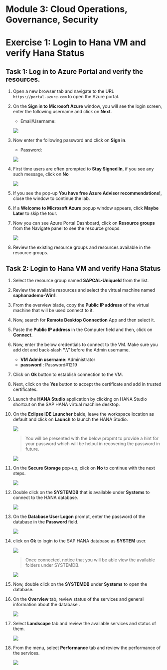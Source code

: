 # Module 3: Cloud Operations, Governance, Security

# Exercise 1:	Login to Hana VM and verify Hana Status 

## Task 1: Log in to Azure Portal and verify the resources.

1.  Open a new browser tab and navigate to the URL `https://portal.azure.com` to open the Azure portal.

1. On the **Sign in to Microsoft Azure** window, you will see the login screen, enter the following username and click on **Next**.

   * Email/Username: <inject key="AzureAdUserEmail"></inject>

   ![](https://github.com/CloudLabsAI-Azure/AIW-SAP-on-Azure/blob/main/media/M2-Ex1-portalsignin-1.png?raw=true)

1. Now enter the following password and click on **Sign in**. 

   * Password: <inject key="AzureAdUserPassword"></inject>
   
   ![](https://github.com/CloudLabsAI-Azure/AIW-SAP-on-Azure/blob/main/media/M2-Ex1-portalsignin-2.png?raw=true)

1. First time users are often prompted to **Stay Signed In**, if you see any such message, click on **No**

   ![](https://github.com/CloudLabsAI-Azure/AIW-SAP-on-Azure/blob/main/media/M2-Ex1-portalsignin-3.png?raw=true)

1. If you see the pop-up **You have free Azure Advisor recommendations!**, close the window to continue the lab.

1. If a **Welcome to Microsoft Azure** popup window appears, click **Maybe Later** to skip the tour.

1. Now you can see Azure Portal Dashboard, click on **Resource groups** from the Navigate panel to see the resource groups.

   ![](https://github.com/CloudLabsAI-Azure/AIW-SAP-on-Azure/blob/main/media/M2-Ex1-rg.png?raw=true)
   
1. Review the existing resource groups and resources available in the resource groups.

## Task 2:	Login to Hana VM and verify Hana Status 
   
1. Select the resource group named **SAPCAL-UniqueId** from the list.

1. Review the available resources and select the virtual machine named **saphanademo-Win1**.

1. From the overview blade, copy the **Public IP address** of the virtual machine that will be used connect to it.

1. Now, search for **Remote Desktop Connection** App  and then select it. 

1. Paste the **Public IP address** in the Computer field and then, click on **Connect**. 

1. Now, enter the below credentials to connect to the VM. Make sure you add dot and back-slash **“.\”** before the Admin username. 

    - **VM Admin username**: Administrator
    - **password** : Password#1219
  
1.  Click on **Ok** button to establish connection to the VM. 

1. Next, click on the **Yes** button to accept the certificate and add in trusted certificates.  
  
1. Launch the **HANA Studio** application by clicking on HANA Studio shortcut on the SAP HANA virtual machine desktop.  

1. On the **Eclipse IDE Launcher** balde, leave the workspace location as default and click on **Launch** to launch the HANA Studio.

   ![](https://github.com/CloudLabsAI-Azure/AIW-SAP-on-Azure/blob/main/media/M3-p2-Ex1-hanastudio-1.png?raw=true)

   > You will be presented with the below propmt to provide a hint for your password which will be helpul in recovering the password in future. 

   ![](https://github.com/CloudLabsAI-Azure/AIW-SAP-on-Azure/blob/main/media/M3-p2-Ex1-hanastudio-2.png?raw=true)

1. On the **Secure Storage** pop-up, click on **No** to continue with the next steps.

   ![](https://github.com/CloudLabsAI-Azure/AIW-SAP-on-Azure/blob/main/media/M3-p2-Ex1-hanastudio-3.png?raw=true)

1. Double click on the **SYSTEMDB** that is available under **Systems** to connect to the HANA database.

   ![](https://github.com/CloudLabsAI-Azure/AIW-SAP-on-Azure/blob/main/media/M3-p2-Ex1-hanastudio-4.png?raw=true)

1. On the **Database User Logon** prompt, enter the password of the database in the **Password** field.

   ![](https://github.com/CloudLabsAI-Azure/AIW-SAP-on-Azure/blob/main/media/M3-p2-Ex1-hanastudio-5.png?raw=true)

1. click on **Ok** to login to the SAP HANA database as **SYSTEM** user.

   ![](https://github.com/CloudLabsAI-Azure/AIW-SAP-on-Azure/blob/main/media/M3-p2-Ex1-hanastudio-6.png?raw=true)

   > Once connected, notice that you will be able view the available folders under SYSTEMDB.

   ![](https://github.com/CloudLabsAI-Azure/AIW-SAP-on-Azure/blob/main/media/M3-p2-Ex1-hanastudio-7.png?raw=true)

1. Now, double click on the **SYSTEMDB** under **Systems** to open the database.

1. On the **Overview** tab, review status of the services and general information about the database .

   ![](https://github.com/CloudLabsAI-Azure/AIW-SAP-on-Azure/blob/main/media/M3-p2-Ex1-hanastudio-10.png?raw=true)

1. Select **Landscape** tab and review the available services and status of them.

   ![](https://github.com/CloudLabsAI-Azure/AIW-SAP-on-Azure/blob/main/media/M3-p2-Ex1-hanastudio-8.png?raw=true)

1. From the menu, select **Performance** tab and review the performance of the services.

   ![](https://github.com/CloudLabsAI-Azure/AIW-SAP-on-Azure/blob/main/media/M3-p2-Ex1-hanastudio-9.png?raw=true)

